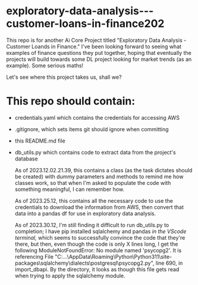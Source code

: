 # exploratory-data-analysis---customer-loans-in-finance202


This repo is for another Ai Core Project titled "Exploratory Data 
Analysis - Customer Loands in Finance." I've been looking forward to 
seeing what examples of finance questions they put together, hoping that 
eventually the projects will build towards some DL project looking for 
market trends (as an example). Some serious maths!

Let's see where this project takes us, shall we?

# This repo should contain: 
- credentials.yaml which contains the credentials for accessing AWS

- .gitignore, which sets items git should ignore when committing 

- this README.md file 

- db_utils.py which contains code to extract data from the project's database 

	As of 2023.12.02.21.39, this contains a class (as the task dictates should be created) with dummy parameters and methods to remind me how classes work, so that when I'm asked to populate the code with something meaningful, I can remember how.

	As of 2023.25.12, this contains all the necessary code to use the credentials to download the information from AWS, then convert that data into a pandas df for use in exploratory data analysis. 

	As of 2023.30.12, I'm still finding it difficult to run db_utils.py to completion; I have pip installed sqlalchemy and pandas *in the VScode terminal,* which seems to successfully convince the code that they're there, but then, even though the code is only X lines long, I get the following ModuleNotFoundError: No module named 'psycopg2'. It is referencing File "C:...\AppData\Roaming\Python\Python311\site-packages\sqlalchemy\dialects\postgresql\psycopg2.py", line 690, in import_dbapi. By the directory, it looks as though this file gets read when trying to apply the sqlalchemy module.  

